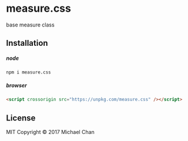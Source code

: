 # measure.css
base measure class

## Installation
##### node
```
npm i measure.css
```

##### browser
```html
<script crossorigin src="https://unpkg.com/measure.css" /></script>
```

## License
MIT
Copyright &copy; 2017 Michael Chan

